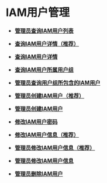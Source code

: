 # IAM用户管理<a name="zh-cn_topic_0057845593"></a>

-   **[管理员查询IAM用户列表](管理员查询IAM用户列表.md)**  

-   **[查询IAM用户详情（推荐）](查询IAM用户详情（推荐）.md)**  

-   **[查询IAM用户详情](查询IAM用户详情.md)**  

-   **[查询IAM用户所属用户组](查询IAM用户所属用户组.md)**  

-   **[管理员查询用户组所包含的IAM用户](管理员查询用户组所包含的IAM用户.md)**  

-   **[管理员创建IAM用户（推荐）](管理员创建IAM用户（推荐）.md)**  

-   **[管理员创建IAM用户](管理员创建IAM用户.md)**  

-   **[修改IAM用户密码](修改IAM用户密码.md)**  

-   **[修改IAM用户信息（推荐）](修改IAM用户信息（推荐）.md)**  

-   **[管理员修改IAM用户信息（推荐）](管理员修改IAM用户信息（推荐）.md)**  

-   **[管理员修改IAM用户信息](管理员修改IAM用户信息.md)**  

-   **[管理员删除IAM用户](管理员删除IAM用户.md)**  


